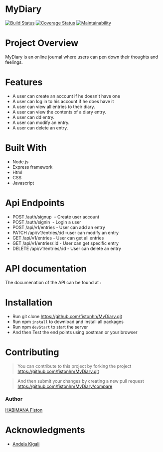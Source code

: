 # MyDiary

[![Build Status](https://travis-ci.org/amilykassim/PropertyProLite.svg?branch=develop)](https://travis-ci.org/amilykassim/PropertyProLite)       [![Coverage Status](https://coveralls.io/repos/github/amilykassim/PropertyProLite/badge.svg?branch=develop)](https://coveralls.io/github/amilykassim/PropertyProLite?branch=develop)       [![Maintainability](https://api.codeclimate.com/v1/badges/3dbe4a90345d8b162c9b/maintainability)](https://codeclimate.com/github/amilykassim/PropertyProLite/maintainability)

# Project Overview

MyDiary is an online journal where users can pen down their thoughts and feelings.

# Features

- A user can create an account if he doesn't have one
- A user can log in to his account if he does have it
- A user can view all entries to their diary.
- A user can view the contents of a diary entry.
- A user can dd entry.
- A user can modify an entry.
- A user can delete an entry.

# Built With

- Node.js
- Express framework
- Html
- CSS
- Javascript

# Api Endpoints

- POST    /auth/signup                               - Create user account 
- POST    /auth/signin                               - Login a user
- POST    /api/v1/entries                            - User can add an entry 
- PATCH   /api/v1/entries/:id                        -user can modify an entry                
- GET     /api/v1/entries                            - User can get all entries   
- GET     /api/v1/entries/:id                        - User can get specific entry  
- DELETE  /api/v1/entries/:id                        - User can delete an entry 

# API documentation 

 The documenation of the API can be found at : 
 <a href="">  </a>

# Installation
- Run git clone https://github.com/fistonhn/MyDiary.git
- Run npm `install` to download and install all packages
- Run npm `devStart` to start the server
- And then Test the end points using postman or your browser

# Contributing
> You can contribute to this project by forking the project https://github.com/fistonhn/MyDiary.git

> And then submit your changes by creating a new pull request https://github.com/fistonhn/MyDiary/compare

### Author

[HABIMANA Fiston](https://github.com/fistonhn/MyDiary)

# Acknowledgments

- [Andela Kigali](https://andela.com/)
